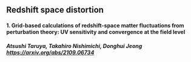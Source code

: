 ## Redshift space distortion

#### 1. Grid-based calculations of redshift-space matter fluctuations from perturbation theory: UV sensitivity and convergence at the field level
##### Atsushi Taruya, Takahiro Nishimichi, Donghui Jeong      https://arxiv.org/abs/2109.06734

